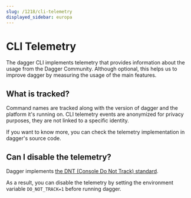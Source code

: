 ```yaml
---
slug: /1218/cli-telemetry
displayed_sidebar: europa
---
```


# CLI Telemetry

The dagger CLI implements telemetry that provides information about the usage from the Dagger Community. Although optional, this helps us to improve dagger by measuring the usage of the main features.

## What is tracked?

Command names are tracked along with the version of dagger and the platform it's running on. CLI telemetry events are anonymized for privacy purposes, they are not linked to a specific identity.

If you want to know more, you can check the telemetry implementation in dagger's source code.

## Can I disable the telemetry?

Dagger implements [the DNT (Console Do Not Track) standard](https://consoledonottrack.com/).

As a result, you can disable the telemetry by setting the environment variable `DO_NOT_TRACK=1` before running dagger.
